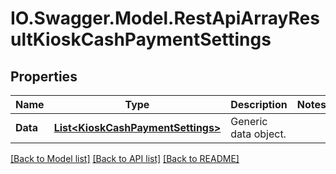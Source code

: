 # IO.Swagger.Model.RestApiArrayResultKioskCashPaymentSettings
## Properties

Name | Type | Description | Notes
------------ | ------------- | ------------- | -------------
**Data** | [**List&lt;KioskCashPaymentSettings&gt;**](KioskCashPaymentSettings.md) | Generic data object. | 

[[Back to Model list]](../README.md#documentation-for-models) [[Back to API list]](../README.md#documentation-for-api-endpoints) [[Back to README]](../README.md)

